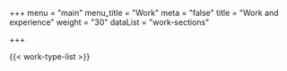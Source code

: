 +++
menu = "main"
menu_title = "Work"
meta = "false"
title = "Work and experience"
weight = "30"
dataList = "work-sections"

+++

{{< work-type-list >}}
